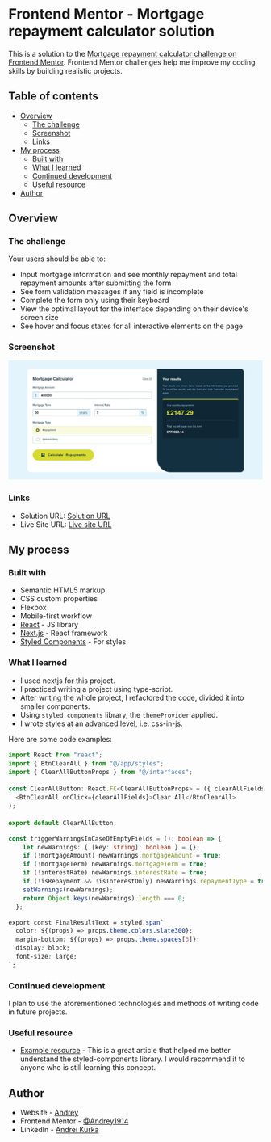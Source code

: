 # Frontend Mentor - Mortgage repayment calculator solution

This is a solution to the [Mortgage repayment calculator challenge on Frontend Mentor](https://www.frontendmentor.io/challenges/mortgage-repayment-calculator-Galx1LXK73). Frontend Mentor challenges help me improve my coding skills by building realistic projects.

## Table of contents

- [Overview](#overview)
  - [The challenge](#the-challenge)
  - [Screenshot](#screenshot)
  - [Links](#links)
- [My process](#my-process)
  - [Built with](#built-with)
  - [What I learned](#what-i-learned)
  - [Continued development](#continued-development)
  - [Useful resource](#useful-resource)
- [Author](#author)


## Overview

### The challenge

Your users should be able to:

- Input mortgage information and see monthly repayment and total repayment amounts after submitting the form
- See form validation messages if any field is incomplete
- Complete the form only using their keyboard
- View the optimal layout for the interface depending on their device's screen size
- See hover and focus states for all interactive elements on the page

### Screenshot

![](./public/screenshot.jpg)

### Links

- Solution URL: [Solution URL](https://github.com/Andrey1914/mortgage-repayment-calculator)
- Live Site URL: [Live site URL](https://mortgage-repayment-calculator-chi.vercel.app/)

## My process

### Built with

- Semantic HTML5 markup
- CSS custom properties
- Flexbox
- Mobile-first workflow
- [React](https://reactjs.org/) - JS library
- [Next.js](https://nextjs.org/) - React framework
- [Styled Components](https://styled-components.com/) - For styles

### What I learned

- I used nextjs for this project.
- I practiced writing a project using type-script.
- After writing the whole project, I refactored the code, divided it into smaller components.
- Using `styled components` library, the `themeProvider` applied.
- I wrote styles at an advanced level, i.e. css-in-js.

Here are some code examples:

```ts
import React from "react";
import { BtnClearAll } from "@/app/styles";
import { ClearAllButtonProps } from "@/interfaces";

const ClearAllButton: React.FC<ClearAllButtonProps> = ({ clearAllFields }) => (
  <BtnClearAll onClick={clearAllFields}>Clear All</BtnClearAll>
);

export default ClearAllButton;
```

```ts
const triggerWarningsInCaseOfEmptyFields = (): boolean => {
    let newWarnings: { [key: string]: boolean } = {};
    if (!mortgageAmount) newWarnings.mortgageAmount = true;
    if (!mortgageTerm) newWarnings.mortgageTerm = true;
    if (!interestRate) newWarnings.interestRate = true;
    if (!isRepayment && !isInterestOnly) newWarnings.repaymentType = true;
    setWarnings(newWarnings);
    return Object.keys(newWarnings).length === 0;
  };
```

```css
export const FinalResultText = styled.span`
  color: ${(props) => props.theme.colors.slate300};
  margin-bottom: ${(props) => props.theme.spaces[3]};
  display: block;
  font-size: large;
`;
```

### Continued development

I plan to use the aforementioned technologies and methods of writing code in future projects.

### Useful resource

- [Example resource](https://nextjs.org/docs/app/building-your-application/styling/css-in-js#styled-components) - This is a great article that helped me better understand the styled-components library. I would recommend it to anyone who is still learning this concept.

## Author

- Website - [Andrey](https://portfolio-andrei-kurka.netlify.app/)
- Frontend Mentor - [@Andrey1914](https://www.frontendmentor.io/profile/yourusername)
- LinkedIn - [Andrei Kurka](https://www.linkedin.com/in/andrei-kurka/)


